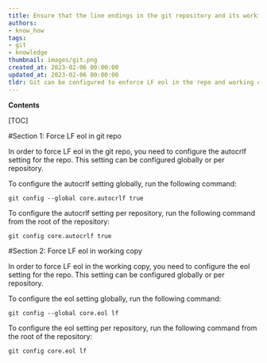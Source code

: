 ```yaml
---
title: Ensure that the line endings in the git repository and its working copy are set to lf (unix-style)
authors:
- know_how
tags:
- git
- knowledge
thumbnail: images/git.png
created_at: 2023-02-06 00:00:00
updated_at: 2023-02-06 00:00:00
tldr: Git can be configured to enforce LF eol in the repo and working copy by setting the core.eol configuration option.
---
```


**Contents**

[TOC]

#Section 1: Force LF eol in git repo

In order to force LF eol in the git repo, you need to configure the autocrlf setting for the repo. This setting can be configured globally or per repository.

To configure the autocrlf setting globally, run the following command:

```
git config --global core.autocrlf true
```

To configure the autocrlf setting per repository, run the following command from the root of the repository:

```
git config core.autocrlf true
```

#Section 2: Force LF eol in working copy

In order to force LF eol in the working copy, you need to configure the eol setting for the repo. This setting can be configured globally or per repository.

To configure the eol setting globally, run the following command:

```
git config --global core.eol lf
```

To configure the eol setting per repository, run the following command from the root of the repository:

```
git config core.eol lf
```
